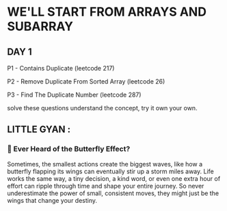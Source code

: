 # WE'LL START FROM ARRAYS AND SUBARRAY


## DAY 1

P1 - Contains Duplicate (leetcode 217)

P2 - Remove Duplicate From Sorted Array (leetcode 26)

P3 - Find The Duplicate Number (leetcode 287)

solve these questions understand the concept, try it own your own.

## LITTLE GYAN : 

### 🦋 Ever Heard of the Butterfly Effect?

Sometimes, the smallest actions create the biggest waves, like how a butterfly flapping its wings can eventually stir up a storm miles away. Life works the same way, a tiny decision, a kind word, or even one extra hour of effort can ripple through time and shape your entire journey. So never underestimate the power of small, consistent moves, they might just be the wings that change your destiny.

